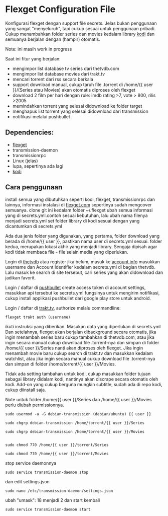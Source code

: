 Flexget Configuration File
========

Konfigurasi flexget dengan support file secrets. Jelas bukan penggunaan yang sangat "menyeluruh",
tapi cukup sesuai untuk penggunaan pribadi. Cukup menambahkan folder series dan movies kedalam library [kodi](https://kodi.tv/)
dan semuanya berjalan dengan (hampir) otomatis.

Note: ini masih work in progress

Saat ini fitur yang berjalan:
* mengimpor list database tv series dari thetvdb.com
* mengimpor list database movies dari trakt.tv
* mencari torrent dari rss secara berkala
* support download manual, cukup taruh file .torrent di /home/{{ user }}/(Series atau Movies) akan otomatis diproses oleh flexget
* download 2 film per hari dengan rule: imdb rating >7, vote > 800, rilis >2005
* memindahkan torrent yang selesai didownload ke folder target
* menghapus list torrent yang selesai didownload dari transmission
* notifikasi melalui pushbullet

Dependencies:
--------

* [flexget](http://flexget.com/)
* transmission-daemon
* transmissionrpc
* Linux (jelas)
* lupa, sepertinya ada lagi
* [kodi](http://flexget.com/Install)

Cara penggunaan
-----

install semua yang dibutuhkan seperti kodi, flexget, transmissionrpc dan lainnya, informasi instalasi di [flexget.com](http://flexget.com/Install) sepertinya sudah mengcover semuanya. clone git ini kedalam folder ~/.flexget ubah semua informasi yang di secrets.yml.contoh sesuai kebutuhan, lalu ubah nama filenya menjadi secrets.yml set folder library di kodi sesuai dengan yang dicantumkan di secrets.yml

Ada dua jenis folder yang digunakan, yang pertama, folder download yang berada di /home/{{ user }}, pastikan nama user di secrets.yml sesuai.
folder kedua, merupakan lokasi akhir yang menjadi library. Sengaja dipisah agar kodi tidak membaca file - file selain media yang diperlukan.

Login di [thetvdb](http://thetvdb.com/) atau register jika belum, masuk ke [account info](http://thetvdb.com/?tab=userinfo) masukkan username dan Account Identifier kedalam secrets.yml di bagian thetvdb. Lalu masuk ke search di site tersebut, cari series yang akan didownload dan jadikan favorit.

Login / daftar di [pushbullet](https://www.pushbullet.com/) create access token di account settings, masukkan api tersebut ke secrets.yml fungsinya untuk mengirim notifikasi, cukup install applikasi pushbullet dari google play store untuk android.

Login / daftar di [trakt.tv](https://trakt.tv), authorize melalu commandline:

	flexget trakt auth (username)

ikuti instruksi yang diberikan. Masukan data yang diperlukan di secrets.yml
Dan setelahnya, flexget akan berjalan dibackground secara otomatis, jika ingin menambah series baru cukup tambahkan di thetvdb.com, atau jika ingin secara manual cukup download file .torrent-nya dan simpan di folder /home/{{ user }}/Series nanti akan diproses oleh flexget. Jika ingin menambah movie baru cukup search di trakt.tv dan masukkan kedalam watchlist, atau jika ingin secara manual cukup download file .torrent-nya dan simpan di folder /home/torrent/{{ user }}/Movies.

Tidak ada setting tambahan untuk kodi, cukup masukkan folder tujuan sebagai library didalam kodi, nantinya akan discrape secara otomatis oleh kodi. Add-on yang cukup berguna mungkin subtitle, sudah ada di repo kodi, cukup diinstall saja.

Note untuk folder /home/{{ user }}/Series dan /home/{{ user }}/Movies perlu diubah permissionnya.


	sudo usermod -a -G debian-transmission (debian/ubuntu) {{ user }}

	sudo chgrp debian-transmission /home/torrent/{{ user }}/Series

	sudo chgrp debian-transmission /home/torrent/{{ user }}/Movies


	sudo chmod 770 /home/{{ user }}/torrent/Series

	sudo chmod 770 /home/{{ user }}/torrent/Movies


stop service daemonnya

	sudo service transmission-daemon stop

dan edit settings.json

	sudo nano /etc/transmission-daemon/settings.json

ubah "umask": 18 menjadi 2 dan start kembali

	sudo service transmission-daemon start


